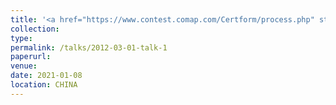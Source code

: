 ```yaml
---
title: '<a href="https://www.contest.comap.com/Certform/process.php" style="color: teal;">1. Provincial level: Third Prize in National level: Third Prize in the 14th "Challenge Cup" Hunan Province College Student Extracurricular Academic and Technological Works Competition </a>'
collection: 
type:
permalink: /talks/2012-03-01-talk-1
paperurl: 
venue: 
date: 2021-01-08
location: CHINA
---
```

